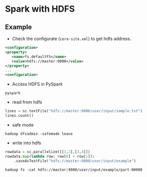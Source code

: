 # Spark with HDFS



## Example



* Check the configurate (`core-site.xml`) to get hdfs address.

```xml
<configuration>
<property>
   <name>fs.defaultFS</name>
   <value>hdfs://master:9000</value>
</property>
...
<configuration>
```



* Access HDFS in PySpark

```shell
pyspark
```

* read from hdfs
```python
lines = sc.textFile("hdfs://master:9000/user/input/sample.txt")
lines.count()
```

* safe mode
```shell
hadoop dfsadmin -safemode leave
```

* write into hdfs
```python
rowdata = sc.parallelize([[1,2],[3,4]])
rowdata.map(lambda row: row[0] + row[1])\
	.saveAsTextFile("hdfs://master:9000/user/input/example")
```

```shell
hadoop fs -cat hdfs://master:9000/user/input/example/part-00000
```















